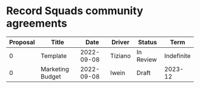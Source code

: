 # Record Squads community agreements

| Proposal | Title     | Date        | Driver   | Status       | Term       |
|----------|-----------|-------------|----------|--------------|------------|
| 0        | Template  | 2022-09-08  | Tiziano  | In Review    | Indefinite |
| 0        | Marketing Budget  | 2022-09-08  | Iwein  | Draft  | 2023-12    |
